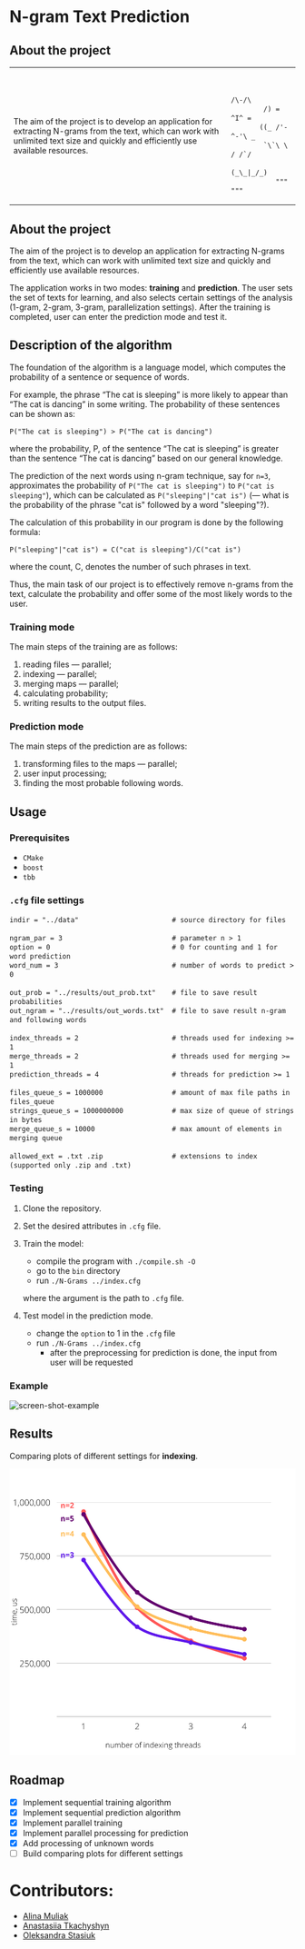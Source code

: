 # N-gram Text Prediction

## About the project
<table>
 <tr>
    <td>The aim of the project is to develop an application
for extracting N-grams from the text, which can work with unlimited text size
and quickly and efficiently use available resources.
</td>
    <td><pre><code>
            /\-/\           
        /) = ^I^ =
       ((_ /'-^-'\ _ 
        `\`\ \ / /`/           
          (_\_|_/_)
           """ """</code></pre></td>
 </tr>
</table>

## About the project
The aim of the project is to develop an application
for extracting N-grams from the text, which can work with unlimited text size
and quickly and efficiently use available resources.

The application works in two modes: **training** and **prediction**.
The user sets the set of texts for learning, and also selects certain settings
of the analysis (1-gram, 2-gram, 3-gram, parallelization settings). After the training is completed,
user can enter the prediction mode and test it.

## Description of the algorithm
The foundation of the algorithm is a language model,
which computes the probability of a sentence or sequence of words.

For example, the phrase “The cat is sleeping” is more likely to appear than “The cat is dancing” in some writing.
The probability of these sentences can be shown as:
```
P("The cat is sleeping") > P("The cat is dancing")
```
where the probability, P, of the sentence “The cat is sleeping” is greater than the sentence “The cat is dancing”
based on our general knowledge.

The prediction of the next words using n-gram technique, say for `n=3`, approximates
the probability of `P("The cat is sleeping")` to `P("cat is sleeping"`), which can be
calculated as `P("sleeping"|"cat is")` (— what is the probability of the phrase "cat is" followed by a word "sleeping"?).

The calculation of this probability in our program is done by the following formula:
```
P("sleeping"|"cat is") = C("cat is sleeping")/C("cat is")
```
where the count, C, denotes the number of such phrases in text.

Thus, the main task of our project is to effectively remove n-grams from the text, calculate the probability and
offer some of the most likely words to the user.

### Training mode
The main steps of the training are as follows:
1. reading files — parallel;
2. indexing — parallel;
3. merging maps — parallel;
4. calculating probability;
5. writing results to the output files.

### Prediction mode
The main steps of the prediction are as follows:
1. transforming files to the maps — parallel;
2. user input processing;
3. finding the most probable following words.

## Usage

### Prerequisites
- `CMake`
- `boost`
- `tbb`

### `.cfg` file settings
```
indir = "../data"                       # source directory for files

ngram_par = 3                           # parameter n > 1
option = 0                              # 0 for counting and 1 for word prediction
word_num = 3                            # number of words to predict > 0

out_prob = "../results/out_prob.txt"    # file to save result probabilities
out_ngram = "../results/out_words.txt"  # file to save result n-gram and following words

index_threads = 2                       # threads used for indexing >= 1
merge_threads = 2                       # threads used for merging >= 1
prediction_threads = 4                  # threads for prediction >= 1

files_queue_s = 1000000                 # amount of max file paths in files_queue
strings_queue_s = 1000000000            # max size of queue of strings in bytes
merge_queue_s = 10000                   # max amount of elements in merging queue

allowed_ext = .txt .zip                 # extensions to index (supported only .zip and .txt)
```

### Testing
1. Clone the repository.
2. Set the desired attributes in `.cfg` file.
3. Train the model:
    - compile the program with `./compile.sh -O`
    - go to the `bin` directory
    - run `./N-Grams ../index.cfg`

   where the argument is the path to `.cfg` file.
4. Test model in the prediction mode.
   - change the `option` to 1 in the `.cfg` file
   - run `./N-Grams ../index.cfg`
     - after the preprocessing for prediction is done, the input from user will be requested

### Example
![screen-shot-example]()

## Results
Comparing plots of different settings for **indexing**.

![index threads comparing plot](img/index_plot.svg)

## Roadmap
- [x] Implement sequential training algorithm
- [x] Implement sequential prediction algorithm
- [x] Implement parallel training
- [x] Implement parallel processing for prediction
- [x] Add processing of unknown words
- [ ] Build comparing plots for different settings

# Contributors:
- [Alina Muliak](https://github.com/alinamuliak)
- [Anastasiia Tkachyshyn](https://github.com/tkachyshyn)
- [Oleksandra Stasiuk](https://github.com/oleksadobush)
